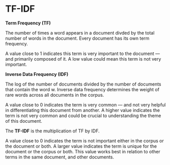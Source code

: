 # TF-IDF

**Term Frequency (TF)**

The number of times a word appears in a document divded by the total number of words in the document. Every document has its own term frequency.

A value close to 1 indicates this term is very important to the document — and primarily composed of it. A low value could mean this term is not very important.

**Inverse Data Frequency (IDF)**

The log of the number of documents divided by the number of documents that contain the word w. Inverse data frequency determines the weight of rare words across all documents in the corpus.

A value close to 0 indicates the term is very common — and not very helpful in differentiating this document from another. A higher value indicates the term is not very common and could be crucial to understanding the theme of this document.

The **TF-IDF** is the multiplication of TF by IDF.

A value close to 0 indicates the term is not important either in the corpus or the document or both. A larger value indicates the term is unique for the document or the corpus or both. This value works best in relation to other terms in the same document, and other documents.